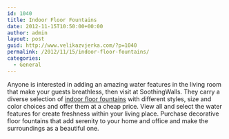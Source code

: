 ```yaml
---
id: 1040
title: Indoor Floor Fountains
date: 2012-11-15T10:50:00+00:00
author: admin
layout: post
guid: http://www.velikazvjerka.com/?p=1040
permalink: /2012/11/15/indoor-floor-fountains/
categories:
  - General
---
```

Anyone is interested in adding an amazing water features in the living room that make your guests breathless, then visit at SoothingWalls. They carry a diverse selection of [indoor floor fountains](http://www.soothingwalls.com/floor-fountains.html) with different styles, size and color choices and offer them at a cheap price. View all and select the water features for create freshness within your living place. Purchase decorative floor fountains that add serenity to your home and office and make the surroundings as a beautiful one.